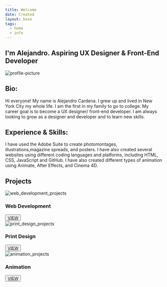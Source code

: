```yaml
---
title: Welcome
date: Created
layout: base
tags:
  - home
  - info
---
```


<div class="main_homepage_title">
  <h2>I'm Alejandro. Aspiring UX Designer & Front-End Developer</h2>
</div>
<div class="profile-pic">
  <img src="/images/profile-pic.png" alt="profile-picture">
</div>

<div class="project_bio">
  <h2>Bio:</h2>

  <p>
    Hi everyone! My name is Alejandro Cardena. I grew up and lived in
    New York City my whole life. I am the first in my family to go to
    college. My career goal is to become a UX designer/ front-end developer.
    I am always looking to grow as a designer and developer and to learn
    new skills.
  </p>

  <h2>Experience & Skills:</h2>

  <p>
    I have used the Adobe Suite to create photomontages, illustrations,magazine
    spreads, and posters. I have also created several websites using different
    coding languages and platforms, including HTML, CSS, JavaScript and GitHub.
    I have also created different types of animation using Animate, After Effects,
    and Cinema 4D.
  </p>
</div>

<h2 class="section-head">Projects</h2>
<section class="grid">

  <article class="card">
    <div class="card__img"><img src="/images/web_development_projects.png" alt="web_development_projects"></div>
    <div class="card__content">
      <h1 class="card__header">Web Development</h1>
      <button class="card__btn"><a href="/web_development_projects">VIEW</a></button>
    </div>
  </article>

  <article class="card">
    <div class="card__img"><img src="/images/print_design_projects.png" alt="print_design_projects"></div>
    <div class="card__content">
      <h1 class="card__header">Print Design</h1>
      <button class="card__btn"><a href="/print_design_projects">VIEW</a></button>
    </div>
  </article>

  <article class="card">
    <div class="card__img"><img src="/images/animation_projects.png" alt="animation_projects"></div>
    <div class="card__content">
      <h1 class="card__header">Animation</h1>
      <button class="card__btn"><a href="/animation_projects">VIEW</a></button>
    </div>
  </article>

</section>